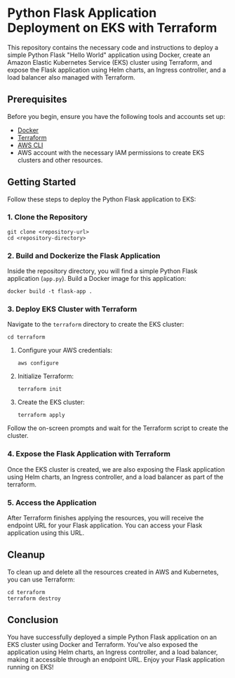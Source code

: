 # Python Flask Application Deployment on EKS with Terraform

This repository contains the necessary code and instructions to deploy a simple Python Flask "Hello World" application using Docker, create an Amazon Elastic Kubernetes Service (EKS) cluster using Terraform, and expose the Flask application using Helm charts, an Ingress controller, and a load balancer also managed with Terraform. 

## Prerequisites

Before you begin, ensure you have the following tools and accounts set up:

- [Docker](https://www.docker.com/get-started)
- [Terraform](https://www.terraform.io/downloads.html)
- [AWS CLI](https://aws.amazon.com/cli/)
- AWS account with the necessary IAM permissions to create EKS clusters and other resources.

## Getting Started

Follow these steps to deploy the Python Flask application to EKS:

### 1. Clone the Repository

```shell
git clone <repository-url>
cd <repository-directory>
```

### 2. Build and Dockerize the Flask Application

Inside the repository directory, you will find a simple Python Flask application (`app.py`). Build a Docker image for this application:

```shell
docker build -t flask-app .
```

### 3. Deploy EKS Cluster with Terraform

Navigate to the `terraform` directory to create the EKS cluster:

```shell
cd terraform
```

1. Configure your AWS credentials:

   ```shell
   aws configure
   ```

2. Initialize Terraform:

   ```shell
   terraform init
   ```

3. Create the EKS cluster:

   ```shell
   terraform apply
   ```

Follow the on-screen prompts and wait for the Terraform script to create the cluster.

### 4. Expose the Flask Application with Terraform

Once the EKS cluster is created, we are also exposing the Flask application using Helm charts, an Ingress controller, and a load balancer as part of the terraform.

### 5. Access the Application

After Terraform finishes applying the resources, you will receive the endpoint URL for your Flask application. You can access your Flask application using this URL.

## Cleanup

To clean up and delete all the resources created in AWS and Kubernetes, you can use Terraform:

```shell
cd terraform
terraform destroy
```

## Conclusion

You have successfully deployed a simple Python Flask application on an EKS cluster using Docker and Terraform. You've also exposed the application using Helm charts, an Ingress controller, and a load balancer, making it accessible through an endpoint URL. Enjoy your Flask application running on EKS!
